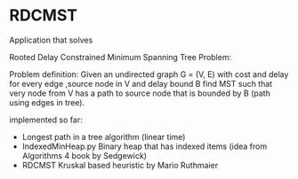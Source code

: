 RDCMST
======
Application that solves

Rooted Delay Constrained Minimum Spanning Tree Problem:

Problem definition:
Given an undirected graph G = (V, E) with cost and delay for every edge
,source node in V and delay bound B find MST such that very node from
V has a path to source node that is bounded by B (path using edges in tree).

implemented so far:
- Longest path in a tree algorithm (linear time)
- IndexedMinHeap.py Binary heap that has indexed items (idea from Algorithms 4 book by Sedgewick)
- RDCMST Kruskal based heuristic by Mario Ruthmaier

